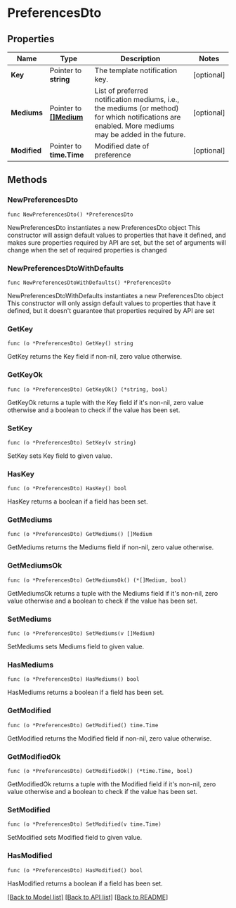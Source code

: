 # PreferencesDto

## Properties

Name | Type | Description | Notes
------------ | ------------- | ------------- | -------------
**Key** | Pointer to **string** | The template notification key. | [optional] 
**Mediums** | Pointer to [**[]Medium**](Medium.md) | List of preferred notification mediums, i.e., the mediums (or method) for which notifications are enabled. More mediums may be added in the future. | [optional] 
**Modified** | Pointer to **time.Time** | Modified date of preference | [optional] 

## Methods

### NewPreferencesDto

`func NewPreferencesDto() *PreferencesDto`

NewPreferencesDto instantiates a new PreferencesDto object
This constructor will assign default values to properties that have it defined,
and makes sure properties required by API are set, but the set of arguments
will change when the set of required properties is changed

### NewPreferencesDtoWithDefaults

`func NewPreferencesDtoWithDefaults() *PreferencesDto`

NewPreferencesDtoWithDefaults instantiates a new PreferencesDto object
This constructor will only assign default values to properties that have it defined,
but it doesn't guarantee that properties required by API are set

### GetKey

`func (o *PreferencesDto) GetKey() string`

GetKey returns the Key field if non-nil, zero value otherwise.

### GetKeyOk

`func (o *PreferencesDto) GetKeyOk() (*string, bool)`

GetKeyOk returns a tuple with the Key field if it's non-nil, zero value otherwise
and a boolean to check if the value has been set.

### SetKey

`func (o *PreferencesDto) SetKey(v string)`

SetKey sets Key field to given value.

### HasKey

`func (o *PreferencesDto) HasKey() bool`

HasKey returns a boolean if a field has been set.

### GetMediums

`func (o *PreferencesDto) GetMediums() []Medium`

GetMediums returns the Mediums field if non-nil, zero value otherwise.

### GetMediumsOk

`func (o *PreferencesDto) GetMediumsOk() (*[]Medium, bool)`

GetMediumsOk returns a tuple with the Mediums field if it's non-nil, zero value otherwise
and a boolean to check if the value has been set.

### SetMediums

`func (o *PreferencesDto) SetMediums(v []Medium)`

SetMediums sets Mediums field to given value.

### HasMediums

`func (o *PreferencesDto) HasMediums() bool`

HasMediums returns a boolean if a field has been set.

### GetModified

`func (o *PreferencesDto) GetModified() time.Time`

GetModified returns the Modified field if non-nil, zero value otherwise.

### GetModifiedOk

`func (o *PreferencesDto) GetModifiedOk() (*time.Time, bool)`

GetModifiedOk returns a tuple with the Modified field if it's non-nil, zero value otherwise
and a boolean to check if the value has been set.

### SetModified

`func (o *PreferencesDto) SetModified(v time.Time)`

SetModified sets Modified field to given value.

### HasModified

`func (o *PreferencesDto) HasModified() bool`

HasModified returns a boolean if a field has been set.


[[Back to Model list]](../README.md#documentation-for-models) [[Back to API list]](../README.md#documentation-for-api-endpoints) [[Back to README]](../README.md)


